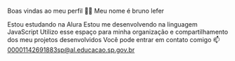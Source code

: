 Boas vindas ao meu perfil 💙💙
Meu nome é bruno lefer

Estou estudando na Alura
Estou me desenvolvendo na linguagem JavaScript
Utilizo esse espaço para minha organização e compartilhamento dos meu projetos desenvolvidos
Você pode entrar em contato comigo 📫
00001142691883sp@al.educacao.sp.gov.br

